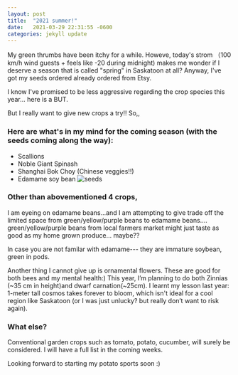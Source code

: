 ```yaml
---
layout: post
title:  "2021 summer!"
date:   2021-03-29 22:31:55 -0600
categories: jekyll update
---
```


My green thrumbs have been itchy for a while. Howeve, today's strom （100 km/h wind guests + feels like -20 during midnight) makes me wonder if I deserve a season that is called "spring" in Saskatoon at all? Anyway, I've got my seeds ordered already ordered from Etsy. 

I know I've promised to be less aggressive regarding the crop species this year... here is a BUT. 

But I really want to give new crops a try!! So,,

### Here are what's in my mind for the coming season (with the seeds coming along the way):

* Scallions
* Noble Giant Spinash
* Shanghai Bok Choy (Chinese veggies!!)
* Edamame soy bean 
![seeds](https://user-images.githubusercontent.com/79727789/115077288-041cc780-9ebb-11eb-9e5b-9438f84e3c3d.jpeg)

### Other than abovementioned 4 crops,

I am eyeing on edamame beans...and I am attempting to give trade off the limited space from  green/yellow/purple beans to edamame beans.... green/yellow/purple beans from local farmers market might just taste as good as my home grown produce... maybe?? 

In case you are not familar with edamame--- they are immature soybean, green in pods.

Another thing I cannot give up is ornamental flowers. These are good for both bees and my mental health:) This year, I’m planning to do both Zinnias (~35 cm in height)and dwarf carnation(~25cm). I learnt my lesson last year: 1-meter tall cosmos takes forever to bloom, which isn't ideal for a cool region like Saskatoon (or I was just unlucky? but really don’t want to risk again).

### What else? 
Conventional garden crops such as tomato, potato, cucumber, will surely be considered. I will have a full list in the coming weeks. 

Looking forward to starting my potato sports soon :)
